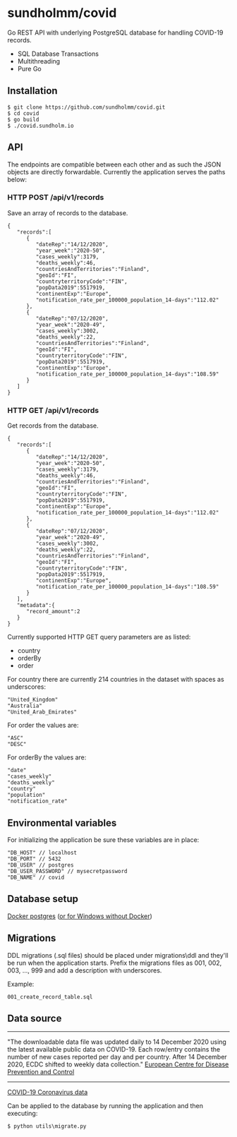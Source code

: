 # sundholmm/covid

Go REST API with underlying PostgreSQL database for handling COVID-19 records.

- SQL Database Transactions
- Multithreading
- Pure Go

## Installation

```
$ git clone https://github.com/sundholmm/covid.git
$ cd covid
$ go build
$ ./covid.sundholm.io
```

## API

The endpoints are compatible between each other and as such the JSON objects are directly forwardable.
Currently the application serves the paths below:

### HTTP POST /api/v1/records

Save an array of records to the database.

```
{
   "records":[
      {
         "dateRep":"14/12/2020",
         "year_week":"2020-50",
         "cases_weekly":3179,
         "deaths_weekly":46,
         "countriesAndTerritories":"Finland",
         "geoId":"FI",
         "countryterritoryCode":"FIN",
         "popData2019":5517919,
         "continentExp":"Europe",
         "notification_rate_per_100000_population_14-days":"112.02"
      },
      {
         "dateRep":"07/12/2020",
         "year_week":"2020-49",
         "cases_weekly":3002,
         "deaths_weekly":22,
         "countriesAndTerritories":"Finland",
         "geoId":"FI",
         "countryterritoryCode":"FIN",
         "popData2019":5517919,
         "continentExp":"Europe",
         "notification_rate_per_100000_population_14-days":"108.59"
      }
   ]
}
```

### HTTP GET /api/v1/records

Get records from the database.

```
{
   "records":[
      {
         "dateRep":"14/12/2020",
         "year_week":"2020-50",
         "cases_weekly":3179,
         "deaths_weekly":46,
         "countriesAndTerritories":"Finland",
         "geoId":"FI",
         "countryterritoryCode":"FIN",
         "popData2019":5517919,
         "continentExp":"Europe",
         "notification_rate_per_100000_population_14-days":"112.02"
      },
      {
         "dateRep":"07/12/2020",
         "year_week":"2020-49",
         "cases_weekly":3002,
         "deaths_weekly":22,
         "countriesAndTerritories":"Finland",
         "geoId":"FI",
         "countryterritoryCode":"FIN",
         "popData2019":5517919,
         "continentExp":"Europe",
         "notification_rate_per_100000_population_14-days":"108.59"
      }
   ],
   "metadata":{
      "record_amount":2
   }
}
```

Currently supported HTTP GET query parameters are as listed:

- country
- orderBy
- order

For country there are currently 214 countries in the dataset with spaces as underscores:

```
"United_Kingdom"
"Australia"
"United_Arab_Emirates"
```

For order the values are:

```
"ASC"
"DESC"
```

For orderBy the values are:

```
"date"
"cases_weekly"
"deaths_weekly"
"country"
"population"
"notification_rate"
```

## Environmental variables

For initializing the application be sure these variables are in place:

```
"DB_HOST" // localhost
"DB_PORT" // 5432
"DB_USER" // postgres
"DB_USER_PASSWORD" // mysecretpassword
"DB_NAME" // covid
```

## Database setup

[Docker postgres](https://hub.docker.com/_/postgres) ([or for Windows without Docker](https://www.enterprisedb.com/downloads/postgres-postgresql-downloads))

## Migrations

DDL migrations (.sql files) should be placed under migrations\ddl and they'll be run when the application starts.
Prefix the migrations files as 001, 002, 003, ..., 999 and add a description with underscores.

Example:

```
001_create_record_table.sql
```

## Data source

---

"The downloadable data file was updated daily to 14 December 2020 using the latest available public data on COVID-19. Each row/entry contains the number of new cases reported per day and per country. After 14 December 2020, ECDC shifted to weekly data collection." [European Centre for Disease Prevention and Control](https://www.ecdc.europa.eu/en/publications-data/download-todays-data-geographic-distribution-covid-19-cases-worldwide)

---

[COVID-19 Coronavirus data](https://data.europa.eu/euodp/en/data/dataset/covid-19-coronavirus-data)

Can be applied to the database by running the application and then executing:

```
$ python utils\migrate.py
```

